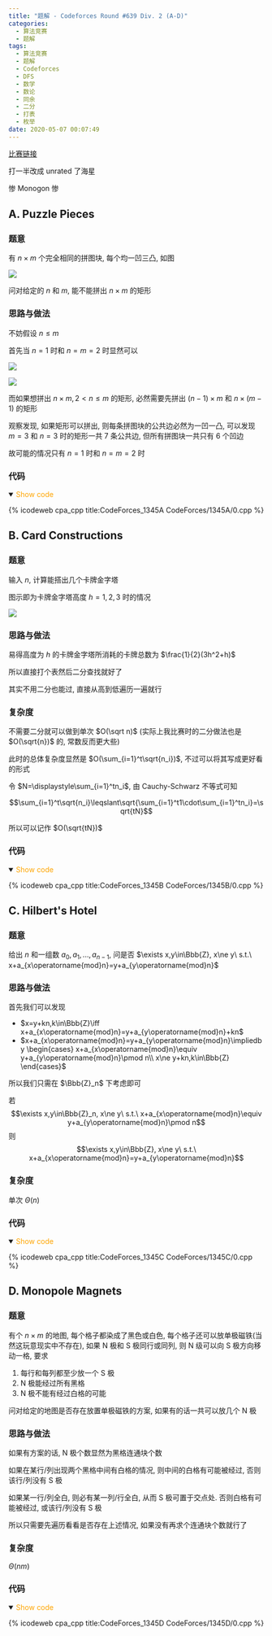 ```yaml
---
title: "题解 - Codeforces Round #639 Div. 2 (A-D)"
categories:
  - 算法竞赛
  - 题解
tags:
  - 算法竞赛
  - 题解
  - Codeforces
  - DFS
  - 数学
  - 数论
  - 同余
  - 二分
  - 打表
  - 枚举
date: 2020-05-07 00:07:49
---
```


[比赛链接](https://codeforces.com/contest/1345)

打一半改成 unrated 了海星

惨 Monogon 惨

<!--more-->

## A. Puzzle Pieces

### 题意

有 $n\times m$ 个完全相同的拼图块, 每个均一凹三凸, 如图

![](A_1.bmp)

问对给定的 $n$ 和 $m$, 能不能拼出 $n\times m$ 的矩形

### 思路与做法

不妨假设 $n\leqslant m$

首先当 $n=1$ 时和 $n=m=2$ 时显然可以

![](A_2.bmp)

![](A_3.bmp)

而如果想拼出 $n\times m,2<n\leqslant m$ 的矩形, 必然需要先拼出 $(n-1)\times m$ 和 $n\times(m-1)$ 的矩形

观察发现, 如果矩形可以拼出, 则每条拼图块的公共边必然为一凹一凸, 可以发现 $m=3$ 和 $n=3$ 时的矩形一共 $7$ 条公共边, 但所有拼图块一共只有 $6$ 个凹边

故可能的情况只有 $n=1$ 时和 $n=m=2$ 时

### 代码

<details open>
<summary><font color='orange'>Show code</font></summary>

{% icodeweb cpa_cpp title:CodeForces_1345A CodeForces/1345A/0.cpp %}

</details>

## B. Card Constructions

### 题意

输入 $n$, 计算能搭出几个卡牌金字塔

图示即为卡牌金字塔高度 $h=1,2,3$ 时的情况

![](B_1.bmp)

### 思路与做法

易得高度为 $h$ 的卡牌金字塔所消耗的卡牌总数为 $\frac{1}{2}(3h^2+h)$

所以直接打个表然后二分查找就好了

其实不用二分也能过, 直接从高到低遍历一遍就行

### 复杂度

不需要二分就可以做到单次 $O(\sqrt n)$ (实际上我比赛时的二分做法也是 $O(\sqrt{n})$ 的, 常数反而更大些)

此时的总体复杂度显然是 $O(\sum_{i=1}^t\sqrt{n_i})$, 不过可以将其写成更好看的形式

令 $N=\displaystyle\sum_{i=1}^tn_i$, 由 Cauchy-Schwarz 不等式可知

$$\sum_{i=1}^t\sqrt{n_i}\leqslant\sqrt{\sum_{i=1}^t1\cdot\sum_{i=1}^tn_i}=\sqrt{tN}$$

所以可以记作 $O(\sqrt{tN})$

### 代码

<details open>
<summary><font color='orange'>Show code</font></summary>

{% icodeweb cpa_cpp title:CodeForces_1345B CodeForces/1345B/0.cpp %}

</details>

## C. Hilbert's Hotel

### 题意

给出 $n$ 和一组数 $a_0,a_1,...,a_{n-1}$, 问是否 $\exists x,y\in\Bbb{Z}, x\ne y\ s.t.\ x+a_{x\operatorname{mod}n}=y+a_{y\operatorname{mod}n}$

### 思路与做法

首先我们可以发现

- $x=y+kn,k\in\Bbb{Z}\iff x+a_{x\operatorname{mod}n}=y+a_{y\operatorname{mod}n}+kn$
- $x+a_{x\operatorname{mod}n}=y+a_{y\operatorname{mod}n}\impliedby \begin{cases}
  x+a_{x\operatorname{mod}n}\equiv y+a_{y\operatorname{mod}n}\pmod n\\
  x\ne y+kn,k\in\Bbb{Z}
\end{cases}$

所以我们只需在 $\Bbb{Z}_n$ 下考虑即可

若
$$\exists x,y\in\Bbb{Z}_n, x\ne y\ s.t.\ x+a_{x\operatorname{mod}n}\equiv y+a_{y\operatorname{mod}n}\pmod n$$
则
$$\exists x,y\in\Bbb{Z}, x\ne y\ s.t.\ x+a_{x\operatorname{mod}n}=y+a_{y\operatorname{mod}n}$$

### 复杂度

单次 $\Theta(n)$

### 代码

<details open>
<summary><font color='orange'>Show code</font></summary>

{% icodeweb cpa_cpp title:CodeForces_1345C CodeForces/1345C/0.cpp %}

</details>

## D. Monopole Magnets

### 题意

有个 $n\times m$ 的地图, 每个格子都染成了黑色或白色, 每个格子还可以放单极磁铁(当然这玩意现实中不存在), 如果 N 极和 S 极同行或同列, 则 N 级可以向 S 极方向移动一格, 要求

1. 每行和每列都至少放一个 S 极
1. N 极能经过所有黑格
1. N 极不能有经过白格的可能

问对给定的地图是否存在放置单极磁铁的方案, 如果有的话一共可以放几个 N 极

### 思路与做法

如果有方案的话, N 极个数显然为黑格连通块个数

如果在某行/列出现两个黑格中间有白格的情况, 则中间的白格有可能被经过, 否则该行/列没有 S 极

如果某一行/列全白, 则必有某一列/行全白, 从而 S 极可置于交点处. 否则白格有可能被经过, 或该行/列没有 S 极

所以只需要先遍历看看是否存在上述情况, 如果没有再求个连通块个数就行了

### 复杂度

$\Theta(nm)$

### 代码

<details open>
<summary><font color='orange'>Show code</font></summary>

{% icodeweb cpa_cpp title:CodeForces_1345D CodeForces/1345D/0.cpp %}

</details>
